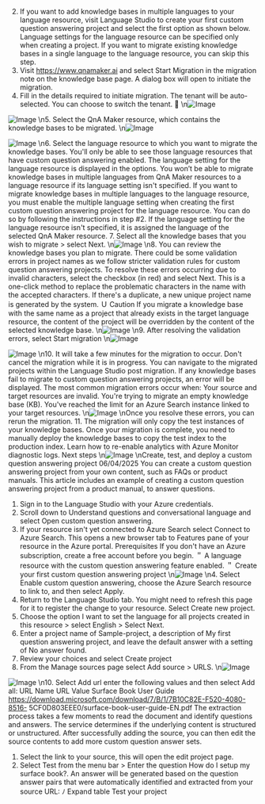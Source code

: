 2. If you want to add knowledge bases in multiple languages to your language resource,
visit Language Studio
 to create your first custom question answering project and select
the first option as shown below. Language settings for the language resource can be
specified only when creating a project. If you want to migrate existing knowledge bases in
a single language to the language resource, you can skip this step.
3. Visit https://www.qnamaker.ai
 and select Start Migration in the migration note on the
knowledge base page. A dialog box will open to initiate the migration.
4. Fill in the details required to initiate migration. The tenant will be auto-selected. You can
choose to switch the tenant.

\n![Image](images/page1021_image1.png)

![Image](images/page1021_image2.png)
\n5. Select the QnA Maker resource, which contains the knowledge bases to be migrated.
\n![Image](images/page1022_image1.png)

![Image](images/page1022_image2.png)
\n6. Select the language resource to which you want to migrate the knowledge bases. You'll
only be able to see those language resources that have custom question answering
enabled. The language setting for the language resource is displayed in the options. You
won’t be able to migrate knowledge bases in multiple languages from QnA Maker
resources to a language resource if its language setting isn't specified.
If you want to migrate knowledge bases in multiple languages to the language resource,
you must enable the multiple language setting when creating the first custom question
answering project for the language resource. You can do so by following the instructions
in step #2. If the language setting for the language resource isn't specified, it is
assigned the language of the selected QnA Maker resource.
7. Select all the knowledge bases that you wish to migrate > select Next.
\n![Image](images/page1023_image1.png)
\n8. You can review the knowledge bases you plan to migrate. There could be some validation
errors in project names as we follow stricter validation rules for custom question
answering projects. To resolve these errors occurring due to invalid characters, select the
checkbox (in red) and select Next. This is a one-click method to replace the problematic
characters in the name with the accepted characters. If there's a duplicate, a new unique
project name is generated by the system.
Ｕ Caution
If you migrate a knowledge base with the same name as a project that already exists
in the target language resource, the content of the project will be overridden by the
content of the selected knowledge base.
\n![Image](images/page1024_image1.png)
\n9. After resolving the validation errors, select Start migration
\n![Image](images/page1025_image1.png)

![Image](images/page1025_image2.png)
\n10. It will take a few minutes for the migration to occur. Don't cancel the migration while it is
in progress. You can navigate to the migrated projects within the Language Studio
 post
migration.
If any knowledge bases fail to migrate to custom question answering projects, an error
will be displayed. The most common migration errors occur when:
Your source and target resources are invalid.
You're trying to migrate an empty knowledge base (KB).
You've reached the limit for an Azure Search instance linked to your target
resources.
\n![Image](images/page1026_image1.png)
\nOnce you resolve these errors, you can rerun the migration.
11. The migration will only copy the test instances of your knowledge bases. Once your
migration is complete, you need to manually deploy the knowledge bases to copy the
test index to the production index.
Learn how to re-enable analytics with Azure Monitor diagnostic logs.
Next steps
\n![Image](images/page1027_image1.png)
\nCreate, test, and deploy a custom question
answering project
06/04/2025
You can create a custom question answering project from your own content, such as FAQs or
product manuals. This article includes an example of creating a custom question answering
project from a product manual, to answer questions.
1. Sign in to the Language Studio
 with your Azure credentials.
2. Scroll down to Understand questions and conversational language and select Open
custom question answering.
3. If your resource isn't yet connected to Azure Search select Connect to Azure Search. This
opens a new browser tab to Features pane of your resource in the Azure portal.
Prerequisites
If you don't have an Azure subscription, create a free account
 before you begin.
＂
A language resource
 with the custom question answering feature enabled.
＂
Create your first custom question answering
project
\n![Image](images/page1028_image1.png)
\n4. Select Enable custom question answering, choose the Azure Search resource to link to,
and then select Apply.
5. Return to the Language Studio tab. You might need to refresh this page for it to register
the change to your resource. Select Create new project.
6. Choose the option I want to set the language for all projects created in this resource >
select English > Select Next.
7. Enter a project name of Sample-project, a description of My first question answering
project, and leave the default answer with a setting of No answer found.
8. Review your choices and select Create project
9. From the Manage sources page select Add source > URLS.
\n![Image](images/page1029_image1.png)

![Image](images/page1029_image2.png)
\n10. Select Add url enter the following values and then select Add all:
URL Name
URL Value
Surface Book
User Guide
https://download.microsoft.com/download/7/B/1/7B10C82E-F520-4080-8516-
5CF0D803EEE0/surface-book-user-guide-EN.pdf
The extraction process takes a few moments to read the document and identify questions
and answers. The service determines if the underlying content is structured or
unstructured.
After successfully adding the source, you can then edit the source contents to add more
custom question answer sets.
1. Select the link to your source, this will open the edit project page.
2. Select Test from the menu bar > Enter the question How do I setup my surface book?.
An answer will be generated based on the question answer pairs that were automatically
identified and extracted from your source URL:
ﾉ
Expand table
Test your project